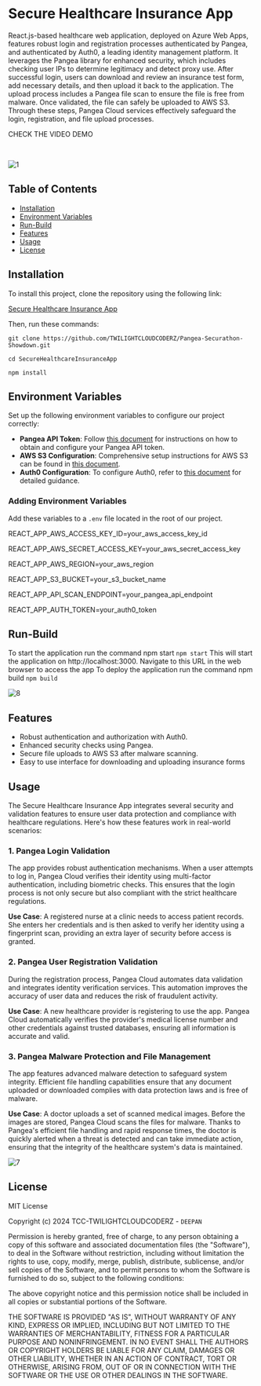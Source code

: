 # Secure Healthcare Insurance App

React.js-based healthcare web application, deployed on Azure Web Apps, features robust login and registration processes authenticated by Pangea, and authenticated by Auth0, a leading identity management platform. It leverages the Pangea library for enhanced security, which includes checking user IPs to determine legitimacy and detect proxy use. After successful login, users can download and review an insurance test form, add necessary details, and then upload it back to the application. The upload process includes a Pangea file scan to ensure the file is free from malware. Once validated, the file can safely be uploaded to AWS S3. Through these steps, Pangea Cloud services effectively safeguard the login, registration, and file upload processes.

<a href="https://youtu.be/iiBftlKpyQw" target="_blank" style="text-decoration: none;">
  <span style="animation: blinker 1s linear infinite;">CHECK THE VIDEO DEMO</span>
</a>

&nbsp;

![1](https://github.com/TWILIGHTCLOUDCODERZ/Pangea-Securathon-Showdown/assets/101945531/ff2cffb1-224d-4e67-bfb6-7c47818edcff)

## Table of Contents

- [Installation](#installation)
- [Environment Variables](#environment-variables)
- [Run-Build](#run-Build)
- [Features](#features)
- [Usage](#usage)
- [License](#license)

## Installation

To install this project, clone the repository using the following link:

[Secure Healthcare Insurance App](https://github.com/TWILIGHTCLOUDCODERZ/Pangea-Securathon-Showdown.git)

Then, run these commands:

`git clone https://github.com/TWILIGHTCLOUDCODERZ/Pangea-Securathon-Showdown.git`

`cd SecureHealthcareInsuranceApp`

`npm install`


## Environment Variables

Set up the following environment variables to configure our project correctly:

- **Pangea API Token**: Follow [this document](https://pangea.cloud/docs/domain-intel/getting-started/) for instructions on how to obtain and configure your Pangea API token.
- **AWS S3 Configuration**: Comprehensive setup instructions for AWS S3 can be found in [this document](https://repost.aws/knowledge-center/read-access-objects-s3-bucket).
- **Auth0 Configuration**: To configure Auth0, refer to [this document](https://auth0.com/docs/get-started/auth0-overview/create-applications) for detailed guidance.

### Adding Environment Variables

Add these variables to a `.env` file located in the root of our project.

REACT_APP_AWS_ACCESS_KEY_ID=your_aws_access_key_id

REACT_APP_AWS_SECRET_ACCESS_KEY=your_aws_secret_access_key

REACT_APP_AWS_REGION=your_aws_region

REACT_APP_S3_BUCKET=your_s3_bucket_name

REACT_APP_API_SCAN_ENDPOINT=your_pangea_api_endpoint

REACT_APP_AUTH_TOKEN=your_auth0_token

## Run-Build
To start the application run the command npm start
`npm start`
This will start the application on http://localhost:3000. Navigate to this URL in the web browser to access the app
To deploy the application run the command npm build
`npm build`

![8](https://github.com/TWILIGHTCLOUDCODERZ/Pangea-Securathon-Showdown/assets/101945531/07093996-c5f9-4fe1-80c4-d6f50b4df4bc)

## Features

- Robust authentication and authorization with Auth0.
- Enhanced security checks using Pangea.
- Secure file uploads to AWS S3 after malware scanning.
- Easy to use interface for downloading and uploading insurance forms

## Usage

The Secure Healthcare Insurance App integrates several security and validation features to ensure user data protection and compliance with healthcare regulations. Here's how these features work in real-world scenarios:

### 1. Pangea Login Validation

The app provides robust authentication mechanisms. When a user attempts to log in, Pangea Cloud verifies their identity using multi-factor authentication, including biometric checks. This ensures that the login process is not only secure but also compliant with the strict healthcare regulations.

**Use Case**: A registered nurse at a clinic needs to access patient records. She enters her credentials and is then asked to verify her identity using a fingerprint scan, providing an extra layer of security before access is granted.

### 2. Pangea User Registration Validation

During the registration process, Pangea Cloud automates data validation and integrates identity verification services. This automation improves the accuracy of user data and reduces the risk of fraudulent activity.

**Use Case**: A new healthcare provider is registering to use the app. Pangea Cloud automatically verifies the provider's medical license number and other credentials against trusted databases, ensuring all information is accurate and valid.

### 3. Pangea Malware Protection and File Management

The app features advanced malware detection to safeguard system integrity. Efficient file handling capabilities ensure that any document uploaded or downloaded complies with data protection laws and is free of malware.

**Use Case**: A doctor uploads a set of scanned medical images. Before the images are stored, Pangea Cloud scans the files for malware. Thanks to Pangea's efficient file handling and rapid response times, the doctor is quickly alerted when a threat is detected and can take immediate action, ensuring that the integrity of the healthcare system's data is maintained.


![7](https://github.com/TWILIGHTCLOUDCODERZ/Pangea-Securathon-Showdown/assets/101945531/03adae60-c056-460e-9aed-e4872cc42fab)

## License

MIT License

Copyright (c) 2024 TCC-TWILIGHTCLOUDCODERZ - `DEEPAN`

Permission is hereby granted, free of charge, to any person obtaining a copy
of this software and associated documentation files (the "Software"), to deal
in the Software without restriction, including without limitation the rights
to use, copy, modify, merge, publish, distribute, sublicense, and/or sell
copies of the Software, and to permit persons to whom the Software is
furnished to do so, subject to the following conditions:

The above copyright notice and this permission notice shall be included in all
copies or substantial portions of the Software.

THE SOFTWARE IS PROVIDED "AS IS", WITHOUT WARRANTY OF ANY KIND, EXPRESS OR
IMPLIED, INCLUDING BUT NOT LIMITED TO THE WARRANTIES OF MERCHANTABILITY,
FITNESS FOR A PARTICULAR PURPOSE AND NONINFRINGEMENT. IN NO EVENT SHALL THE
AUTHORS OR COPYRIGHT HOLDERS BE LIABLE FOR ANY CLAIM, DAMAGES OR OTHER
LIABILITY, WHETHER IN AN ACTION OF CONTRACT, TORT OR OTHERWISE, ARISING FROM,
OUT OF OR IN CONNECTION WITH THE SOFTWARE OR THE USE OR OTHER DEALINGS IN THE
SOFTWARE.
